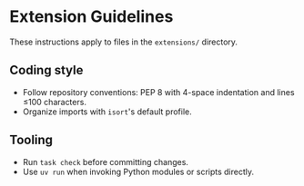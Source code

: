 # Extension Guidelines

These instructions apply to files in the `extensions/` directory.

## Coding style
- Follow repository conventions: PEP 8 with 4-space indentation and lines ≤100 characters.
- Organize imports with `isort`'s default profile.

## Tooling
- Run `task check` before committing changes.
- Use `uv run` when invoking Python modules or scripts directly.
